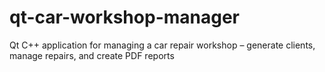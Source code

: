 # qt-car-workshop-manager
Qt C++ application for managing a car repair workshop – generate clients, manage repairs, and create PDF reports
